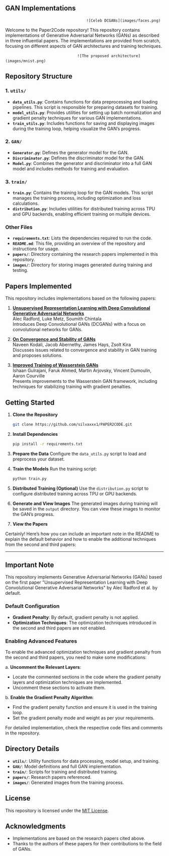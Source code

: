
## GAN Implementations

                                        ![Celeb DCGANs](images/faces.png)

Welcome to the Paper2Code repository! This repository contains implementations of Generative Adversarial Networks (GANs) as described in three influential papers. The implementations are provided from scratch, focusing on different aspects of GAN architectures and training techniques.

                                    ![The proposed architecture](images/mnist.png)

## Repository Structure

### 1. **`utils/`**
   - **`data_utils.py`**: Contains functions for data preprocessing and loading pipelines. This script is responsible for preparing datasets for training.
   - **`model_utils.py`**: Provides utilities for setting up batch normalization and gradient penalty techniques for various GAN implementations.
   - **`train_utils.py`**: Includes functions for saving and displaying images during the training loop, helping visualize the GAN’s progress.

### 2. **`GAN/`**
   - **`Generator.py`**: Defines the generator model for the GAN.
   - **`Discriminator.py`**: Defines the discriminator model for the GAN.
   - **`Model.py`**: Combines the generator and discriminator into a full GAN model and includes methods for training and evaluation.

### 3. **`train/`**
   - **`train.py`**: Contains the training loop for the GAN models. This script manages the training process, including optimization and loss calculations.
   - **`distribution.py`**: Includes utilities for distributed training across TPU and GPU backends, enabling efficient training on multiple devices.

### Other Files
- **`requirements.txt`**: Lists the dependencies required to run the code.
- **`README.md`**: This file, providing an overview of the repository and instructions for usage.
- **`papers/`**: Directory containing the research papers implemented in this repository.
- **`images/`**: Directory for storing images generated during training and testing.

## Papers Implemented

This repository includes implementations based on the following papers:

1. **[Unsupervised Representation Learning with Deep Convolutional Generative Adversarial Networks](https://arxiv.org/abs/1511.06434)**  
   Alec Radford, Luke Metz, Soumith Chintala  
   Introduces Deep Convolutional GANs (DCGANs) with a focus on convolutional networks for GANs.

2. **[On Convergence and Stability of GANs](https://arxiv.org/abs/1611.03824)**  
   Naveen Kodali, Jacob Abernethy, James Hays, Zsolt Kira  
   Discusses issues related to convergence and stability in GAN training and proposes solutions.

3. **[Improved Training of Wasserstein GANs](https://arxiv.org/abs/1704.00028)**  
   Ishaan Gulrajani, Faruk Ahmed, Martin Arjovsky, Vincent Dumoulin, Aaron Courville  
   Presents improvements to the Wasserstein GAN framework, including techniques for stabilizing training with gradient penalties.

## Getting Started

1. **Clone the Repository**
   ```bash
   git clone https://github.com/silvaxxx1/PAPER2CODE.git
   ```

2. **Install Dependencies**
   ```bash
   pip install -r requirements.txt
   ```

3. **Prepare the Data**
   Configure the `data_utils.py` script to load and preprocess your dataset.

4. **Train the Models**
   Run the training script:
   ```bash
   python train.py
   ```

5. **Distributed Training (Optional)**
   Use the `distribution.py` script to configure distributed training across TPU or GPU backends.

6. **Generate and View Images**
   The generated images during training will be saved in the `output` directory. You can view these images to monitor the GAN’s progress.

7. **View the Papers**

Certainly! Here’s how you can include an important note in the README to explain the default behavior and how to enable the additional techniques from the second and third papers:

---

## Important Note

This repository implements Generative Adversarial Networks (GANs) based on the first paper "Unsupervised Representation Learning with Deep Convolutional Generative Adversarial Networks" by Alec Radford et al. by default. 

### Default Configuration

- **Gradient Penalty**: By default, gradient penalty is not applied.
- **Optimization Techniques**: The optimization techniques introduced in the second and third papers are not enabled.

### Enabling Advanced Features

To enable the advanced optimization techniques and gradient penalty from the second and third papers, you need to make some modifications:

a. **Uncomment the Relevant Layers**: 
   - Locate the commented sections in the code where the gradient penalty layers and optimization techniques are implemented.
   - Uncomment these sections to activate them.

b. **Enable the Gradient Penalty Algorithm**:
   - Find the gradient penalty function and ensure it is used in the training loop.
   - Set the gradient penalty mode and weight as per your requirements.

For detailed implementation, check the respective code files and comments in the repository. 

## Directory Details

- **`utils/`**: Utility functions for data processing, model setup, and training.
- **`GAN/`**: Model definitions and full GAN implementation.
- **`train/`**: Scripts for training and distributed training.
- **`papers/`**: Research papers referenced.
- **`images/`**: Generated images from the training process.

## License

This repository is licensed under the [MIT License](LICENSE).

## Acknowledgments

- Implementations are based on the research papers cited above.
- Thanks to the authors of these papers for their contributions to the field of GANs.

